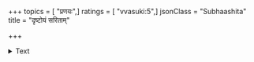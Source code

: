 +++
topics = [ "प्रणयः",]
ratings = [ "vvasuki:5",]
jsonClass = "Subhaashita"
title = "दृष्टोयं सरिताम्"

+++

<details><summary>Text</summary>

दृष्टोयं सरितां पतिः प्रियतम क्वास्ते स सेतुः परं  
क्वेति क्वेति मुहुर् मुहुस्सकुतकं पृष्टे परं विस्मिते  
अत्रासीद् अयम् अत्र नात्र किमिति व्यग्रे निजप्रेयसि  
व्यावृत्तास्यसुधानिधिः समभवन् मन्दस्मिता जानकी
</details>
